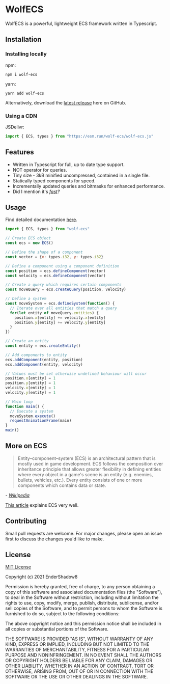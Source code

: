 # WolfECS
WolfECS is a powerful, lightweight ECS framework written in Typescript.

## Installation
### Installing locally
npm:
```
npm i wolf-ecs
```
yarn:
```
yarn add wolf-ecs
```
Alternatively, download the [latest release](https://github.com/EnderShadow8/wolf-ecs/releases) here on GitHub.

### Using a CDN
JSDelivr:
```js
import { ECS, types } from "https://esm.run/wolf-ecs/wolf-ecs.js"
```

## Features
- Written in Typescript for full, up to date type support.
- NOT operator for queries.
- Tiny size - 3kB minified uncompressed, contained in a single file.
- Statically typed components for speed.
- Incrementally updated queries and bitmasks for enhanced performance.
- Did I mention it's *[fast](https://github.com/EnderShadow8/ecs-benchmark)?*

## Usage
Find detailed documentation [here](docs/docs.md).

```js
import { ECS, types } from "wolf-ecs"

// Create ECS object
const ecs = new ECS()

// Define the shape of a component
const vector = {x: types.i32, y: types.i32}

// Define a component using a component definition
const position = ecs.defineComponent(vector)
const velocity = ecs.defineComponent(vector)

// Create a query which requires certain components
const moveQuery = ecs.createQuery(position, velocity)

// Define a system
const moveSystem = ecs.defineSystem(function() {
  // Iterate over all entities that match a query
  for(let entity of moveQuery.entities) {
    position.x[entity] += velocity.x[entity]
    position.y[entity] += velocity.y[entity]
  }
})

// Create an entity
const entity = ecs.createEntity()

// Add components to entity
ecs.addComponent(entity, position)
ecs.addComponent(entity, velocity)

// Values must be set otherwise undefined behaviour will occur
position.x[entity] = 1
position.y[entity] = 1
velocity.x[entity] = 1
velocity.y[entity] = 1

// Main loop
function main() {
  // Execute a system
  moveSystem.execute()
  requestAnimationFrame(main)
}
main()
```

## More on ECS
> Entity–component–system (ECS) is an architectural pattern that is mostly used in game development. ECS follows the composition over inheritance principle that allows greater flexibility in defining entities where every object in a game's scene is an entity (e.g. enemies, bullets, vehicles, etc.). Every entity consists of one or more components which contains data or state.

*- [Wikipedia](https://en.wikipedia.org/wiki/Entity_component_system)*

[This article](https://medium.com/ingeniouslysimple/entities-components-and-systems-89c31464240d) explains ECS very well.

## Contributing
Small pull requests are welcome. For major changes, please open an issue first to discuss the changes you'd like to make.

## License
[MIT License](https://choosealicense.com/licenses/mit/)

Copyright (c) 2021 EnderShadow8

Permission is hereby granted, free of charge, to any person obtaining a copy
of this software and associated documentation files (the "Software"), to deal
in the Software without restriction, including without limitation the rights
to use, copy, modify, merge, publish, distribute, sublicense, and/or sell
copies of the Software, and to permit persons to whom the Software is
furnished to do so, subject to the following conditions:

The above copyright notice and this permission notice shall be included in all
copies or substantial portions of the Software.

THE SOFTWARE IS PROVIDED "AS IS", WITHOUT WARRANTY OF ANY KIND, EXPRESS OR
IMPLIED, INCLUDING BUT NOT LIMITED TO THE WARRANTIES OF MERCHANTABILITY,
FITNESS FOR A PARTICULAR PURPOSE AND NONINFRINGEMENT. IN NO EVENT SHALL THE
AUTHORS OR COPYRIGHT HOLDERS BE LIABLE FOR ANY CLAIM, DAMAGES OR OTHER
LIABILITY, WHETHER IN AN ACTION OF CONTRACT, TORT OR OTHERWISE, ARISING FROM,
OUT OF OR IN CONNECTION WITH THE SOFTWARE OR THE USE OR OTHER DEALINGS IN THE
SOFTWARE.

